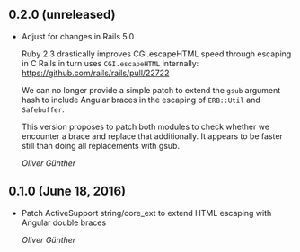 ## 0.2.0 (unreleased)

* Adjust for changes in Rails 5.0

  Ruby 2.3 drastically improves CGI.escapeHTML speed through escaping in C
  Rails in turn uses `CGI.escapeHTML` internally: https://github.com/rails/rails/pull/22722
  
  We can no longer provide a simple patch to extend the `gsub` argument hash to  include Angular braces in the escaping of `ERB::Util` and `Safebuffer`.
 
  This version proposes to patch both modules to check whether we encounter a brace and replace that additionally. It appears to be faster still than doing all replacements with gsub.

  *Oliver Günther*

## 0.1.0 (June 18, 2016)

*   Patch ActiveSupport string/core_ext to extend HTML escaping with Angular double braces

    *Oliver Günther*